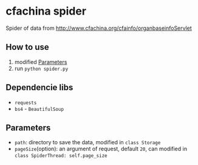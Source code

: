 # cfachina spider

Spider of data from http://www.cfachina.org/cfainfo/organbaseinfoServlet

## How to use

1. modified [Parameters](#parameters)
2. run `python spider.py`

## Dependencie libs

- `requests`
- `bs4` - `BeautifulSoup`

## Parameters

- `path`: directory to save the data, modified in `class Storage`
- `pageSize`(option): an argument of request, default `20`, can modified in `class SpiderThread: self.page_size`